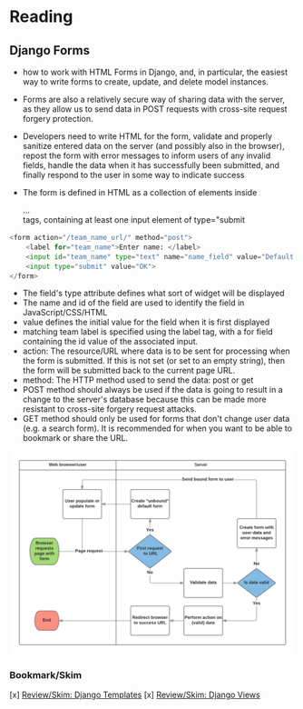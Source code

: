 # Reading

## Django Forms

- how to work with HTML Forms in Django, and, in particular, the easiest way to write forms to create, update, and delete model instances.

- Forms are also a relatively secure way of sharing data with the server, as they allow us to send data in POST requests with cross-site request forgery protection.

- Developers need to write HTML for the form, validate and properly sanitize entered data on the server (and possibly also in the browser), repost the form with error messages to inform users of any invalid fields, handle the data when it has successfully been submitted, and finally respond to the user in some way to indicate success

- The form is defined in HTML as a collection of elements inside <form>...</form> tags, containing at least one input element of type="submit

``` python
<form action="/team_name_url/" method="post">
    <label for="team_name">Enter name: </label>
    <input id="team_name" type="text" name="name_field" value="Default name for team.">
    <input type="submit" value="OK">
</form>
```

- The field's type attribute defines what sort of widget will be displayed
- The name and id of the field are used to identify the field in JavaScript/CSS/HTML
- value defines the initial value for the field when it is first displayed
- matching team label is specified using the label tag, with a for field containing the id value of the associated input.
- action: The resource/URL where data is to be sent for processing when the form is submitted. If this is not set (or set to an empty string), then the form will be submitted back to the current page URL.
- method: The HTTP method used to send the data: post or get
- POST method should always be used if the data is going to result in a change to the server's database because this can be made more resistant to cross-site forgery request attacks.
- GET method should only be used for forms that don't change user data (e.g. a search form). It is recommended for when you want to be able to bookmark or share the URL.

![process flowchart of how Django handles form requests](../assets/form_handling_-_standard.png)

### Bookmark/Skim

[x] [Review/Skim: Django Templates](https://developer.mozilla.org/en-US/docs/Learn/Server-side/Django/Home_page)
[x] [Review/Skim: Django Views](https://developer.mozilla.org/en-US/docs/Learn/Server-side/Django/Generic_views)
